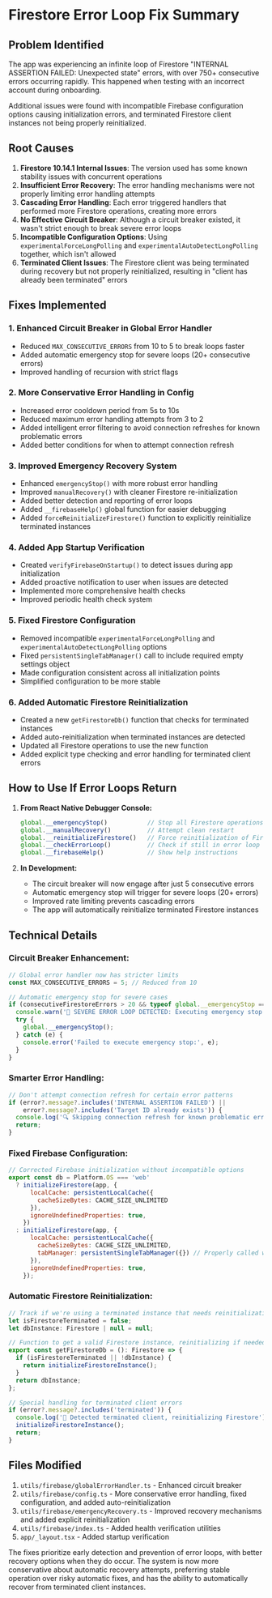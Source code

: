 # Firestore Error Loop Fix Summary

## Problem Identified
The app was experiencing an infinite loop of Firestore "INTERNAL ASSERTION FAILED: Unexpected state" errors, with over 750+ consecutive errors occurring rapidly. This happened when testing with an incorrect account during onboarding.

Additional issues were found with incompatible Firebase configuration options causing initialization errors, and terminated Firestore client instances not being properly reinitialized.

## Root Causes
1. **Firestore 10.14.1 Internal Issues**: The version used has some known stability issues with concurrent operations
2. **Insufficient Error Recovery**: The error handling mechanisms were not properly limiting error handling attempts
3. **Cascading Error Handling**: Each error triggered handlers that performed more Firestore operations, creating more errors
4. **No Effective Circuit Breaker**: Although a circuit breaker existed, it wasn't strict enough to break severe error loops
5. **Incompatible Configuration Options**: Using `experimentalForceLongPolling` and `experimentalAutoDetectLongPolling` together, which isn't allowed
6. **Terminated Client Issues**: The Firestore client was being terminated during recovery but not properly reinitialized, resulting in "client has already been terminated" errors

## Fixes Implemented

### 1. Enhanced Circuit Breaker in Global Error Handler
- Reduced `MAX_CONSECUTIVE_ERRORS` from 10 to 5 to break loops faster
- Added automatic emergency stop for severe loops (20+ consecutive errors)
- Improved handling of recursion with strict flags

### 2. More Conservative Error Handling in Config
- Increased error cooldown period from 5s to 10s
- Reduced maximum error handling attempts from 3 to 2
- Added intelligent error filtering to avoid connection refreshes for known problematic errors
- Added better conditions for when to attempt connection refresh

### 3. Improved Emergency Recovery System
- Enhanced `emergencyStop()` with more robust error handling
- Improved `manualRecovery()` with cleaner Firestore re-initialization
- Added better detection and reporting of error loops
- Added `__firebaseHelp()` global function for easier debugging
- Added `forceReinitializeFirestore()` function to explicitly reinitialize terminated instances

### 4. Added App Startup Verification
- Created `verifyFirebaseOnStartup()` to detect issues during app initialization
- Added proactive notification to user when issues are detected
- Implemented more comprehensive health checks
- Improved periodic health check system

### 5. Fixed Firestore Configuration
- Removed incompatible `experimentalForceLongPolling` and `experimentalAutoDetectLongPolling` options
- Fixed `persistentSingleTabManager()` call to include required empty settings object
- Made configuration consistent across all initialization points
- Simplified configuration to be more stable

### 6. Added Automatic Firestore Reinitialization
- Created a new `getFirestoreDb()` function that checks for terminated instances
- Added auto-reinitialization when terminated instances are detected
- Updated all Firestore operations to use the new function
- Added explicit type checking and error handling for terminated client errors

## How to Use If Error Loops Return

1. **From React Native Debugger Console:**
   ```javascript
   global.__emergencyStop()           // Stop all Firestore operations
   global.__manualRecovery()          // Attempt clean restart  
   global.__reinitializeFirestore()   // Force reinitialization of Firestore
   global.__checkErrorLoop()          // Check if still in error loop
   global.__firebaseHelp()            // Show help instructions
   ```

2. **In Development:**
   - The circuit breaker will now engage after just 5 consecutive errors
   - Automatic emergency stop will trigger for severe loops (20+ errors)
   - Improved rate limiting prevents cascading errors
   - The app will automatically reinitialize terminated Firestore instances

## Technical Details

### Circuit Breaker Enhancement:
```javascript
// Global error handler now has stricter limits
const MAX_CONSECUTIVE_ERRORS = 5; // Reduced from 10

// Automatic emergency stop for severe cases
if (consecutiveFirestoreErrors > 20 && typeof global.__emergencyStop === 'function') {
  console.warn('🚨 SEVERE ERROR LOOP DETECTED: Executing emergency stop automatically');
  try {
    global.__emergencyStop();
  } catch (e) {
    console.error('Failed to execute emergency stop:', e);
  }
}
```

### Smarter Error Handling:
```javascript
// Don't attempt connection refresh for certain error patterns
if (error?.message?.includes('INTERNAL ASSERTION FAILED') || 
    error?.message?.includes('Target ID already exists')) {
  console.log('🔍 Skipping connection refresh for known problematic error pattern');
  return;
}
```

### Fixed Firebase Configuration:
```javascript
// Corrected Firebase initialization without incompatible options
export const db = Platform.OS === 'web' 
  ? initializeFirestore(app, {
      localCache: persistentLocalCache({
        cacheSizeBytes: CACHE_SIZE_UNLIMITED
      }),
      ignoreUndefinedProperties: true,
    })
  : initializeFirestore(app, {
      localCache: persistentLocalCache({
        cacheSizeBytes: CACHE_SIZE_UNLIMITED,
        tabManager: persistentSingleTabManager({}) // Properly called with empty settings
      }),
      ignoreUndefinedProperties: true,
    });
```

### Automatic Firestore Reinitialization:
```javascript
// Track if we're using a terminated instance that needs reinitialization
let isFirestoreTerminated = false;
let dbInstance: Firestore | null = null;

// Function to get a valid Firestore instance, reinitializing if needed
export const getFirestoreDb = (): Firestore => {
  if (isFirestoreTerminated || !dbInstance) {
    return initializeFirestoreInstance();
  }
  return dbInstance;
};

// Special handling for terminated client errors
if (error?.message?.includes('terminated')) {
  console.log('🔄 Detected terminated client, reinitializing Firestore');
  initializeFirestoreInstance();
  return;
}
```

## Files Modified
1. `utils/firebase/globalErrorHandler.ts` - Enhanced circuit breaker
2. `utils/firebase/config.ts` - More conservative error handling, fixed configuration, and added auto-reinitialization
3. `utils/firebase/emergencyRecovery.ts` - Improved recovery mechanisms and added explicit reinitialization
4. `utils/firebase/index.ts` - Added health verification utilities
5. `app/_layout.tsx` - Added startup verification

The fixes prioritize early detection and prevention of error loops, with better recovery options when they do occur. The system is now more conservative about automatic recovery attempts, preferring stable operation over risky automatic fixes, and has the ability to automatically recover from terminated client instances. 